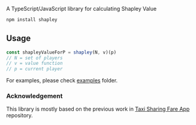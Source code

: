 A TypeScript/JavaScript library for calculating Shapley Value

```sh
npm install shapley
```

## Usage

```js
const shapleyValueForP = shapley(N, v)(p)
// N = set of players
// v = value function
// p = current player
```
For examples, please check [examples](./examples/) folder.

### Acknowledgement

This library is mostly based on the previous work in [Taxi Sharing Fare App](https://github.com/zalbia/Taxi-Sharing-Fare-App) repository.